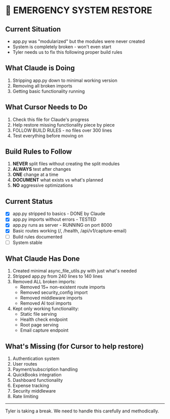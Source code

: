 # 🚨 EMERGENCY SYSTEM RESTORE

## Current Situation
- app.py was "modularized" but the modules were never created
- System is completely broken - won't even start
- Tyler needs us to fix this following proper build rules

## What Claude is Doing
1. Stripping app.py down to minimal working version
2. Removing all broken imports
3. Getting basic functionality running

## What Cursor Needs to Do
1. Check this file for Claude's progress
2. Help restore missing functionality piece by piece
3. FOLLOW BUILD RULES - no files over 300 lines
4. Test everything before moving on

## Build Rules to Follow
1. **NEVER** split files without creating the split modules
2. **ALWAYS** test after changes
3. **ONE** change at a time
4. **DOCUMENT** what exists vs what's planned
5. **NO** aggressive optimizations

## Current Status
- [x] app.py stripped to basics - DONE by Claude
- [x] app.py imports without errors - TESTED
- [x] app.py runs as server - RUNNING on port 8000
- [x] Basic routes working (/, /health, /api/v1/capture-email)
- [ ] Build rules documented
- [ ] System stable

## What Claude Has Done
1. Created minimal async_file_utils.py with just what's needed
2. Stripped app.py from 240 lines to 140 lines
3. Removed ALL broken imports:
   - Removed 15+ non-existent route imports
   - Removed security_config import
   - Removed middleware imports
   - Removed AI tool imports
4. Kept only working functionality:
   - Static file serving
   - Health check endpoint
   - Root page serving
   - Email capture endpoint

## What's Missing (for Cursor to help restore)
1. Authentication system
2. User routes
3. Payment/subscription handling
4. QuickBooks integration
5. Dashboard functionality
6. Expense tracking
7. Security middleware
8. Rate limiting

---
Tyler is taking a break. We need to handle this carefully and methodically.